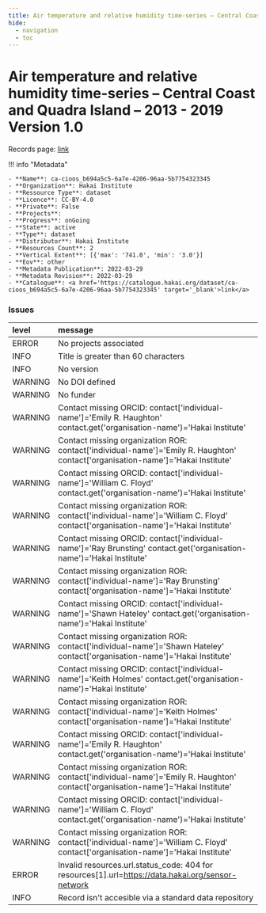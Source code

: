 ```yaml
---
title: Air temperature and relative humidity time-series – Central Coast and Quadra Island – 2013 - 2019 Version 1.0
hide:
  - navigation
  - toc
---
```


# Air temperature and relative humidity time-series – Central Coast and Quadra Island – 2013 - 2019 Version 1.0

Records page: <a href='https://catalogue.hakai.org/dataset/ca-cioos_b694a5c5-6a7e-4206-96aa-5b7754323345' target='_blank'>link</a>

<div id='map'></div>

!!! info "Metadata"
    
    - **Name**: ca-cioos_b694a5c5-6a7e-4206-96aa-5b7754323345 
    - **Organization**: Hakai Institute 
    - **Ressource Type**: dataset 
    - **Licence**: CC-BY-4.0 
    - **Private**: False 
    - **Projects**:  
    - **Progress**: onGoing 
    - **State**: active 
    - **Type**: dataset 
    - **Distributor**: Hakai Institute 
    - **Resources Count**: 2 
    - **Vertical Extent**: [{'max': '741.0', 'min': '3.0'}] 
    - **Eov**: other 
    - **Metadata Publication**: 2022-03-29 
    - **Metadata Revision**: 2022-03-29 
    - **Catalogue**: <a href='https://catalogue.hakai.org/dataset/ca-cioos_b694a5c5-6a7e-4206-96aa-5b7754323345' target='_blank'>link</a> 

### Issues

| level   | message                                                                                                                          |
|:--------|:---------------------------------------------------------------------------------------------------------------------------------|
| ERROR   | No projects associated                                                                                                           |
| INFO    | Title is greater than 60 characters                                                                                              |
| INFO    | No version                                                                                                                       |
| WARNING | No DOI defined                                                                                                                   |
| WARNING | No funder                                                                                                                        |
| WARNING | Contact missing ORCID: contact['individual-name']='Emily R. Haughton' contact.get('organisation-name')='Hakai Institute'         |
| WARNING | Contact missing organization ROR:  contact['individual-name']='Emily R. Haughton' contact['organisation-name']='Hakai Institute' |
| WARNING | Contact missing ORCID: contact['individual-name']='William C. Floyd' contact.get('organisation-name')='Hakai Institute'          |
| WARNING | Contact missing organization ROR:  contact['individual-name']='William C. Floyd' contact['organisation-name']='Hakai Institute'  |
| WARNING | Contact missing ORCID: contact['individual-name']='Ray Brunsting' contact.get('organisation-name')='Hakai Institute'             |
| WARNING | Contact missing organization ROR:  contact['individual-name']='Ray Brunsting' contact['organisation-name']='Hakai Institute'     |
| WARNING | Contact missing ORCID: contact['individual-name']='Shawn Hateley' contact.get('organisation-name')='Hakai Institute'             |
| WARNING | Contact missing organization ROR:  contact['individual-name']='Shawn Hateley' contact['organisation-name']='Hakai Institute'     |
| WARNING | Contact missing ORCID: contact['individual-name']='Keith Holmes' contact.get('organisation-name')='Hakai Institute'              |
| WARNING | Contact missing organization ROR:  contact['individual-name']='Keith Holmes' contact['organisation-name']='Hakai Institute'      |
| WARNING | Contact missing ORCID: contact['individual-name']='Emily R. Haughton' contact.get('organisation-name')='Hakai Institute'         |
| WARNING | Contact missing organization ROR:  contact['individual-name']='Emily R. Haughton' contact['organisation-name']='Hakai Institute' |
| WARNING | Contact missing ORCID: contact['individual-name']='William C. Floyd' contact.get('organisation-name')='Hakai Institute'          |
| WARNING | Contact missing organization ROR:  contact['individual-name']='William C. Floyd' contact['organisation-name']='Hakai Institute'  |
| ERROR   | Invalid resources.url.status_code: 404 for resources[1].url=https://data.hakai.org/sensor-network                                |
| INFO    | Record isn't accesible via a standard data repository                                                                            |

<script>
   document.addEventListener("DOMContentLoaded", function() {
    var map = L.map('map').setView([51.505, -125.09], 5);
    L.tileLayer('https://tile.openstreetmap.org/{z}/{x}/{y}.png', {
        maxZoom: 19,
        attribution: '&copy; <a href="http://www.openstreetmap.org/copyright">OpenStreetMap</a>'
    }).addTo(map);
    var geojsonFeature = {
        "type": "Feature",
        "properties": {
            "name" : "Air temperature and relative humidity time-series – Central Coast and Quadra Island – 2013 - 2019 Version 1.0"
        },
        "geometry": {'type': 'Polygon', 'coordinates': [[[-128.30095161, 50.04299371], [-125.08745063, 50.04299371], [-125.08745063, 51.791595], [-128.30095161, 51.791595], [-128.30095161, 50.04299371]]]}
    }
    L.geoJSON(geojsonFeature).addTo(map);
   })
</script>